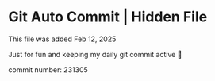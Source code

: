 # Git Auto Commit | Hidden File

This file was added Feb 12, 2025

Just for fun and keeping my daily git commit active 🤪

commit number: 231305
